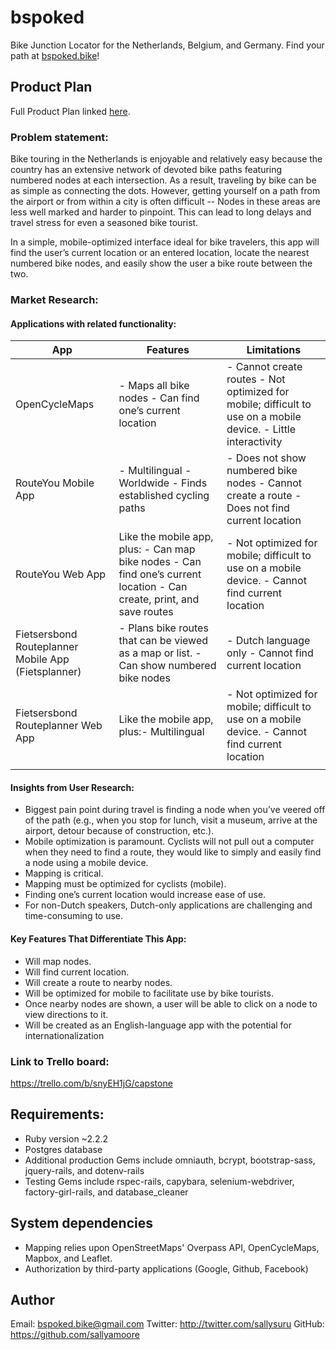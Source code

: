 # bspoked
Bike Junction Locator for the Netherlands, Belgium, and Germany.
Find your path at [bspoked.bike](https://www.bspoked.bike)!

## Product Plan
Full Product Plan linked [here](https://docs.google.com/document/d/1B4K3zuGGnTcj-IX8mHe3t_gWqpO8Ft8Caxwo9BZfpwQ/edit?usp=sharing).

### Problem statement:
Bike touring in the Netherlands is enjoyable and relatively easy because the country has an extensive network of devoted bike paths featuring numbered nodes at each intersection. As a result, traveling by bike can be as simple as connecting the dots. However, getting yourself on a path from the airport or from within a city is often difficult -- Nodes in these areas are less well marked and harder to pinpoint. This can lead to long delays and travel stress for even a seasoned bike tourist.

In a simple, mobile-optimized interface ideal for bike travelers, this app will find the user’s current location or an entered location, locate the nearest numbered bike nodes, and easily show the user a bike route between the two.

### Market Research:
#### Applications with related functionality:

| App | Features  | Limitations |
|-----------------------------------------------------|--------------------------------------------------------------------------------------------------------------------------|-----------------------------------------------------------------------------------------------------------------|
| OpenCycleMaps | - Maps all bike nodes  - Can find one’s current location | - Cannot create routes  - Not optimized for mobile; difficult to use on a mobile device. - Little interactivity |
| RouteYou Mobile App | - Multilingual - Worldwide - Finds established cycling paths | - Does not show numbered bike nodes - Cannot create a route - Does not find current location |
| RouteYou Web App | Like the mobile app, plus:  - Can map bike nodes  - Can find one’s current location - Can create, print, and save routes | - Not optimized for mobile; difficult to use on a mobile device. - Cannot find current location |
| Fietsersbond Routeplanner Mobile App (Fietsplanner) | - Plans bike routes that can be viewed as a map or list. - Can show numbered bike nodes | - Dutch language only - Cannot find current location |
| Fietsersbond Routeplanner Web App | Like the mobile app, plus:- Multilingual | - Not optimized for mobile; difficult to use on a mobile device. - Cannot find current location |
|  |  |  |

#### Insights from User Research:
- Biggest pain point during travel is finding a node when you’ve veered off of the path (e.g., when you stop for lunch, visit a museum, arrive at the airport, detour because of construction, etc.).
- Mobile optimization is paramount. Cyclists will not pull out a computer when they need to find a route, they would like to simply and easily find a node using a mobile device.
- Mapping is critical.
- Mapping must be optimized for cyclists (mobile).
- Finding one’s current location would increase ease of use.
- For non-Dutch speakers, Dutch-only applications are challenging and time-consuming to use.

#### Key Features That Differentiate This App:
- Will map nodes.
- Will find current location.
- Will create a route to nearby nodes.
- Will be optimized for mobile to facilitate use by bike tourists.
- Once nearby nodes are shown, a user will be able to click on a node to view directions to it.
- Will be created as an English-language app with the potential for internationalization

### Link to Trello board:
https://trello.com/b/snyEH1jG/capstone

## Requirements:
* Ruby version ~2.2.2
* Postgres database
* Additional production Gems include omniauth, bcrypt, bootstrap-sass, jquery-rails, and dotenv-rails
* Testing Gems include rspec-rails, capybara, selenium-webdriver, factory-girl-rails, and database_cleaner  

## System dependencies
* Mapping relies upon OpenStreetMaps' Overpass API, OpenCycleMaps, Mapbox, and Leaflet.
* Authorization by third-party applications (Google, Github, Facebook)

## Author
Email: bspoked.bike@gmail.com
Twitter: http://twitter.com/sallysuru
GitHub: https://github.com/sallyamoore
